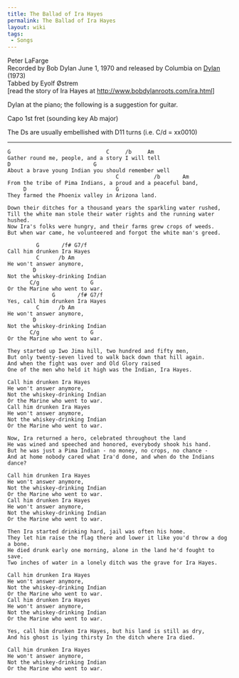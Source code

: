 ```yaml
---
title: The Ballad of Ira Hayes
permalink: The Ballad of Ira Hayes
layout: wiki
tags:
 - Songs
---
```


Peter LaFarge  
Recorded by Bob Dylan June 1, 1970 and released by Columbia on
[Dylan](/wiki/Dylan "wikilink") (1973)  
Tabbed by Eyolf Østrem  
 [read the story of Ira Hayes at
[<http://www.bobdylanroots.com/ira.html>](http://www.bobdylanroots.com/ira.html)]

Dylan at the piano; the following is a suggestion for guitar.

Capo 1st fret (sounding key Ab major)

The Ds are usually embellished with D11 turns (i.e. C/d = xx0010)

* * * * *

    G                              C     /b     Am
    Gather round me, people, and a story I will tell
    D                          G
    About a brave young Indian you should remember well
                                      C           /b       Am
    From the tribe of Pima Indians, a proud and a peaceful band,
         D                            G
    They farmed the Phoenix valley in Arizona land.

    Down their ditches for a thousand years the sparkling water rushed,
    Till the white man stole their water rights and the running water hushed.
    Now Ira's folks were hungry, and their farms grew crops of weeds.
    But when war came, he volunteered and forgot the white man's greed.

             G       /f# G7/f
    Call him drunken Ira Hayes
             C      /b Am
    He won't answer anymore,
            D
    Not the whiskey-drinking Indian
           C/g                G
    Or the Marine who went to war.
                  G       /f# G7/f
    Yes, call him drunken Ira Hayes
             C      /b Am
    He won't answer anymore,
            D
    Not the whiskey-drinking Indian
           C/g                G
    Or the Marine who went to war.

    They started up Iwo Jima hill, two hundred and fifty men,
    But only twenty-seven lived to walk back down that hill again.
    And when the fight was over and Old Glory raised
    One of the men who held it high was the Indian, Ira Hayes.

    Call him drunken Ira Hayes
    He won't answer anymore,
    Not the whiskey-drinking Indian
    Or the Marine who went to war.
    Call him drunken Ira Hayes
    He won't answer anymore,
    Not the whiskey-drinking Indian
    Or the Marine who went to war.

    Now, Ira returned a hero, celebrated throughout the land
    He was wined and speeched and honored, everybody shook his hand.
    But he was just a Pima Indian - no money, no crops, no chance -
    And at home nobody cared what Ira'd done, and when do the Indians dance?

    Call him drunken Ira Hayes
    He won't answer anymore,
    Not the whiskey-drinking Indian
    Or the Marine who went to war.
    Call him drunken Ira Hayes
    He won't answer anymore,
    Not the whiskey-drinking Indian
    Or the Marine who went to war.

    Then Ira started drinking hard, jail was often his home.
    They let him raise the flag there and lower it like you'd throw a dog a bone.
    He died drunk early one morning, alone in the land he'd fought to save.
    Two inches of water in a lonely ditch was the grave for Ira Hayes.

    Call him drunken Ira Hayes
    He won't answer anymore,
    Not the whiskey-drinking Indian
    Or the Marine who went to war.
    Call him drunken Ira Hayes
    He won't answer anymore,
    Not the whiskey-drinking Indian
    Or the Marine who went to war.

    Yes, call him drunken Ira Hayes, but his land is still as dry,
    And his ghost is lying thirsty In the ditch where Ira died.

    Call him drunken Ira Hayes
    He won't answer anymore,
    Not the whiskey-drinking Indian
    Or the Marine who went to war.

